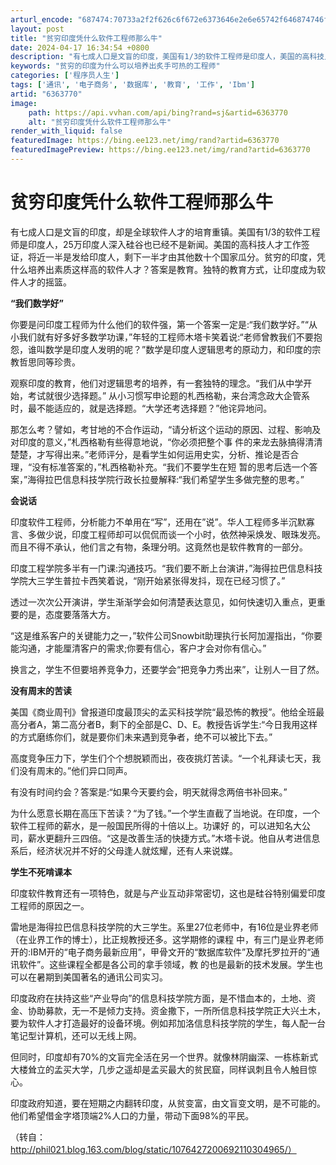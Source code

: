 ```yaml
---
arturl_encode: "687474:70733a2f2f626c6f672e6373646e2e6e65742f646874746f6e:792f61727469636c652f64657461696c732f36333633373730"
layout: post
title: "贫穷印度凭什么软件工程师那么牛"
date: 2024-04-17 16:34:54 +0800
description: "有七成人口是文盲的印度，美国有1/3的软件工程师是印度人，美国的高科技人才工作签证，"
keywords: "贫穷的印度为什么可以培养出炙手可热的工程师"
categories: ['程序员人生']
tags: ['通讯', '电子商务', '数据库', '教育', '工作', 'Ibm']
artid: "6363770"
image:
    path: https://api.vvhan.com/api/bing?rand=sj&artid=6363770
    alt: "贫穷印度凭什么软件工程师那么牛"
render_with_liquid: false
featuredImage: https://bing.ee123.net/img/rand?artid=6363770
featuredImagePreview: https://bing.ee123.net/img/rand?artid=6363770
---
```


# 贫穷印度凭什么软件工程师那么牛

有七成人口是文盲的印度，却是全球软件人才的培育重镇。美国有1/3的软件工程师是印度人，25万印度人深入硅谷也已经不是新闻。美国的高科技人才工作签 证，将近一半是发给印度人，剩下一半才由其他数十个国家瓜分。贫穷的印度，凭什么培养出素质这样高的软件人才？答案是教育。独特的教育方式，让印度成为软 件人才的摇篮。

**“我们数学好”**

你要是问印度工程师为什么他们的软件强，第一个答案一定是:“我们数学好。”“从小我们就有好多好多数学功课，”年轻的工程师木塔卡笑着说:“老师曾教我们不要抱怨，谁叫数学是印度人发明的呢？”数学是印度人逻辑思考的原动力，和印度的宗教哲思同等珍贵。

观察印度的教育，他们对逻辑思考的培养，有一套独特的理念。“我们从中学开始，考试就很少选择题。” 从小习惯写申论题的札西格勒，来台湾念政大企管系时，最不能适应的，就是选择题。“大学还考选择题？”他诧异地问。

那怎么考？譬如，考甘地的不合作运动，“请分析这个运动的原因、过程、影响及对印度的意义，”札西格勒有些得意地说，“你必须把整个事 件的来龙去脉搞得清清楚楚，才写得出来。”老师评分，是看学生如何运用史实，分析、推论是否合理，“没有标准答案的，”札西格勒补充。“我们不要学生在短 暂的思考后选一个答案，”海得拉巴信息科技学院行政长拉曼解释:“我们希望学生多做完整的思考。”

**会说话**

印度软件工程师，分析能力不单用在“写”，还用在”说”。华人工程师多半沉默寡言、多做少说，印度工程师却可以侃侃而谈一个小时，依然神采焕发、眼珠发亮。而且不得不承认，他们言之有物，条理分明。这竟然也是软件教育的一部分。

印度工程学院多半有一门课:沟通技巧。“我们要不断上台演讲，”海得拉巴信息科技学院大三学生普拉卡西笑着说，“刚开始紧张得发抖，现在已经习惯了。”

透过一次次公开演讲，学生渐渐学会如何清楚表达意见，如何快速切入重点，更重要的是，态度要落落大方。

“这是维系客户的关键能力之一，”软件公司Snowbit助理执行长阿加渥指出，“你要能沟通，才能厘清客户的需求;你要有信心，客户才会对你有信心。”

换言之，学生不但要培养竞争力，还要学会“把竞争力秀出来”，让别人一目了然。

**没有周末的苦读**

美国《商业周刊》曾报道印度最顶尖的孟买科技学院“最恐怖的教授”。他给全班最高分者A，第二高分者B，剩下的全部是C、D、E。教授告诉学生:“今日我用这样的方式磨练你们，就是要你们未来遇到竞争者，绝不可以被比下去。”

高度竞争压力下，学生们个个想脱颖而出，夜夜挑灯苦读。“一个礼拜读七天，我们没有周末的。”他们异口同声。

有没有时间约会？答案是:“如果今天要约会，明天就得念两倍书补回来。”

为什么愿意长期在高压下苦读？“为了钱。”一个学生直截了当地说。在印度，一个软件工程师的薪水，是一般国民所得的十倍以上。功课好 的，可以进知名大公司，薪水更翻升三四倍。“这是改善生活的快捷方式。”木塔卡说。他自从考进信息系后，经济状况并不好的父母逢人就炫耀，还有人来说媒。

**学生不死啃课本**

印度软件教育还有一项特色，就是与产业互动非常密切，这也是硅谷特别偏爱印度工程师的原因之一。

雷地是海得拉巴信息科技学院的大三学生。系里27位老师中，有16位是业界老师（在业界工作的博士），比正规教授还多。这学期修的课程 中，有三门是业界老师开的:IBM开的“电子商务最新应用”，甲骨文开的“数据库软件”及摩托罗拉开的“通讯软件”。这些课程全都是各公司的拿手领域，教 的也是最新的技术发展。学生也可以在暑期到美国著名的通讯公司实习。

印度政府在扶持这些“产业导向”的信息科技学院方面，是不惜血本的，土地、资金、协助募款，无一不是倾力支持。资金撒下，一所所信息科技学院正大兴土木，要为软件人才打造最好的设备环境。例如邦加洛信息科技学院的学生，每人配一台笔记型计算机，还可以无线上网。

但同时，印度却有70%的文盲完全活在另一个世界。就像林阴幽深、一栋栋新式大楼耸立的孟买大学，几步之遥却是孟买最大的贫民窟，同样讽刺且令人触目惊心。

印度政府知道，要在短期之内翻转印度，从贫变富，由文盲变文明，是不可能的。他们希望借金字塔顶端2%人口的力量，带动下面98%的平民。

（转自：http://phil021.blog.163.com/blog/static/1076427200692110304965/）